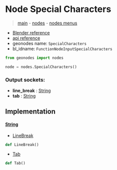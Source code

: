 # Node Special Characters

> [main](../structure.md) - [nodes](nodes.md) - [nodes menus](nodes_menus.md)

- [Blender reference](https://docs.blender.org/manual/en/latest/modeling/geometry_nodes/text/special_characters.html)
- [api reference](https://docs.blender.org/api/current/bpy.types.FunctionNodeInputSpecialCharacters.html)
- geonodes name: `SpecialCharacters`
- bl_idname: `FunctionNodeInputSpecialCharacters`

```python
from geonodes import nodes

node = nodes.SpecialCharacters()
```

### Output sockets:

- **line_break** : [String](String.md)
- **tab** : [String](String.md)

## Implementation

#### [String](String.md)

 - [LineBreak](String.md#LineBreak-staticmethod)
  ```python
  def LineBreak()
  ```

 - [Tab](String.md#Tab-staticmethod)
  ```python
  def Tab()
  ```

